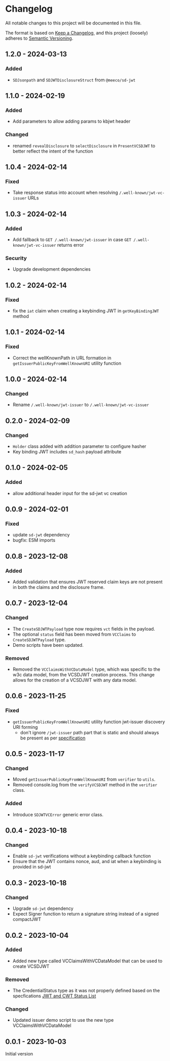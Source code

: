 # Changelog

All notable changes to this project will be documented in this file.

The format is based on [Keep a Changelog](https://keepachangelog.com/en/1.0.0/),
and this project (loosely) adheres to [Semantic Versioning](https://semver.org/spec/v2.0.0.html).

## 1.2.0 - 2024-03-13

### Added

- `SDJsonpath` and `SDJWTDisclosureStruct` from `@meeco/sd-jwt`

## 1.1.0 - 2024-02-19

### Added

- Add parameters to allow adding params to kbjwt header

### Changed

- renamed `revealDisclosure` to `selectDisclosure` in `PresentVCSDJWT` to better reflect the intent of the function

## 1.0.4 - 2024-02-14

### Fixed

- Take response status into account when resolving `/.well-known/jwt-vc-issuer` URLs

## 1.0.3 - 2024-02-14

### Added

- Add fallback to `GET /.well-known/jwt-issuer` in case `GET /.well-known/jwt-vc-issuer` returns error

### Security

- Upgrade development dependencies

## 1.0.2 - 2024-02-14

### Fixed

- fix the `iat` claim when creating a keybinding JWT in `getKeyBindingJWT` method

## 1.0.1 - 2024-02-14

### Fixed

- Correct the wellKnownPath in URL formation in `getIssuerPublicKeyFromWellKnownURI` utility function

## 1.0.0 - 2024-02-14

### Changed

- Rename `/.well-known/jwt-issuer` to `/.well-known/jwt-vc-issuer`

## 0.2.0 - 2024-02-09

### Changed

- `Holder` class added with addition parameter to configure hasher
- Key binding JWT includes `sd_hash` payload attribute

## 0.1.0 - 2024-02-05

### Added

- allow additional header input for the sd-jwt vc creation

## 0.0.9 - 2024-02-01

### Fixed

- update `sd-jwt` dependency
- bugfix: ESM imports

## 0.0.8 - 2023-12-08

### Added

- Added validation that ensures JWT reserved claim keys are not present in both the claims and the disclosure frame.

## 0.0.7 - 2023-12-04

### Changed

- The `CreateSDJWTPayload` type now requires `vct` fields in the payload.
- The optional `status` field has been moved from `VCClaims` to `CreateSDJWTPayload` type.
- Demo scripts have been updated.

### Removed

- Removed the `VCClaimsWithVCDataModel` type, which was specific to the w3c data model, from the VCSDJWT creation process. This change allows for the creation of a VCSDJWT with any data model.

## 0.0.6 - 2023-11-25

### Fixed

- `getIssuerPublicKeyFromWellKnownURI` utility function jwt-issuer discovery URI forming
  - don't ignore `/jwt-issuer` path part that is static and should always be present as per [specification](https://www.ietf.org/archive/id/draft-terbu-oauth-sd-jwt-vc-00.html#section-5)

## 0.0.5 - 2023-11-17

### Changed

- Moved `getIssuerPublicKeyFromWellKnownURI` from `verifier` to `utils`.
- Removed console.log from the `verifyVCSDJWT` method in the `verifier` class.

### Added

- Introduce `SDJWTVCError` generic error class.

## 0.0.4 - 2023-10-18

### Changed

- Enable `sd-jwt` verifications without a keybinding callback function
- Ensure that the JWT contains nonce, aud, and iat when a keybinding is provided in sd-jwt

## 0.0.3 - 2023-10-18

### Changed

- Upgrade `sd-jwt` dependency
- Expect Signer function to return a signature string instead of a signed compactJWT

## 0.0.2 - 2023-10-04

### Added

- Added new type called VCClaimsWithVCDataModel that can be used to create VCSDJWT

### Removed

- The CredentialStatus type as it was not properly defined based on the specfications [JWT and CWT Status List](https://datatracker.ietf.org/doc/html/draft-looker-oauth-jwt-cwt-status-list-01)

### Changed

- Updated issuer demo script to use the new type VCClaimsWithVCDataModel

## 0.0.1 - 2023-10-03

Initial version
